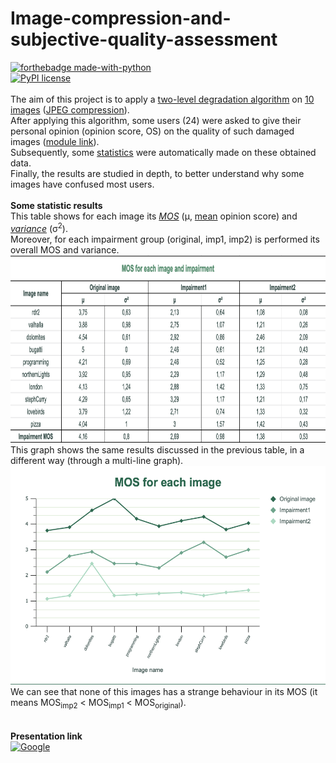 # Image-compression-and-subjective-quality-assessment
[![forthebadge made-with-python](http://ForTheBadge.com/images/badges/made-with-python.svg)](https://www.python.org/)
<br>
[![PyPI license](https://img.shields.io/pypi/l/ansicolortags.svg)](https://github.com/Amatofrancesco99/Image-compression-and-subjective-quality-assessment/blob/main/LICENSE)
<br>
<br>
The aim of this project is to apply a [two-level degradation algorithm](https://github.com/Amatofrancesco99/Image-compression-and-subjective-quality-assessment/tree/main/main.py) on [10 images](https://github.com/Amatofrancesco99/Image-compression-and-subjective-quality-assessment/tree/main/Original%20images) ([JPEG compression](https://www.ece.ucdavis.edu/cerl/reliablejpeg/compression/)).
<br>
After applying this algorithm, some users (24) were asked to give their personal opinion (opinion score, OS) on the quality of such damaged images ([module link](https://docs.google.com/forms/d/1sbGq9buDY81KzAQer61JFAOOB_Cx7w-6KJtURkBYlQM/edit?usp=sharing)).
<br>
Subsequently, some [statistics](https://docs.google.com/spreadsheets/d/1KzE92K5fdU3O7zQb6gbgB_71cHL2H_fhqHaPDHUbvUY/edit?usp=sharing) were automatically made on these obtained data.
<br>
Finally, the results are studied in depth, to better understand why some images have confused most users.
<br><br>
**Some statistic results**
<br>
This table shows for each image its *[MOS](https://www.twilio.com/docs/glossary/what-is-mean-opinion-score-mos)* (&mu;, [mean](https://en.wikipedia.org/wiki/Mean) opinion score) and *[variance](https://en.wikipedia.org/wiki/Variance)* (&#963;<sup>2</sup>).
<br>
Moreover, for each impairment group (original, imp1, imp2) is performed its overall MOS and variance.
<img src="https://github.com/Amatofrancesco99/Image-compression-and-subjective-quality-assessment/blob/main/statistical%20results%20images/mos-table.png" width="800" height="300">
<br>
This graph shows the same results discussed in the previous table, in a different way (through a multi-line graph).
<img src="https://github.com/Amatofrancesco99/Image-compression-and-subjective-quality-assessment/blob/main/statistical%20results%20images/mos-graph.png" width="600" height="350">
<br>
We can see that none of this images has a strange behaviour in its MOS (it means MOS<sub>imp2</sub> < MOS<sub>imp1</sub> < MOS<sub>original</sub>).
<br><br><br>
**Presentation link**
<br>
[![Google](https://img.shields.io/badge/google-4285F4?style=for-the-badge&logo=google&logoColor=white)](https://docs.google.com/presentation/d/13nk13bs2LWd0VW3bJVGlTVi19dvzVleI0sHtMW1I2rw/edit?usp=sharing)
